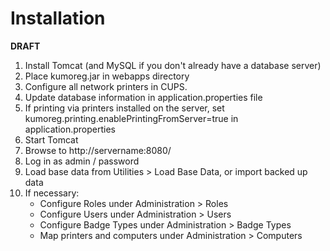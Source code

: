 # Installation

**DRAFT**

1. Install Tomcat (and MySQL if you don't already have a database server)
2. Place kumoreg.jar in webapps directory
3. Configure all network printers in CUPS.
4. Update database information in application.properties file
5. If printing via printers installed on the server, set kumoreg.printing.enablePrintingFromServer=true in 
   application.properties
6. Start Tomcat
7. Browse to http://servername:8080/ 
8. Log in as admin / password
9. Load base data from Utilities > Load Base Data, or import backed up data
10. If necessary:
    - Configure Roles under Administration > Roles
    - Configure Users under Administration > Users
    - Configure Badge Types under Administration > Badge Types
    - Map printers and computers under Administration > Computers
